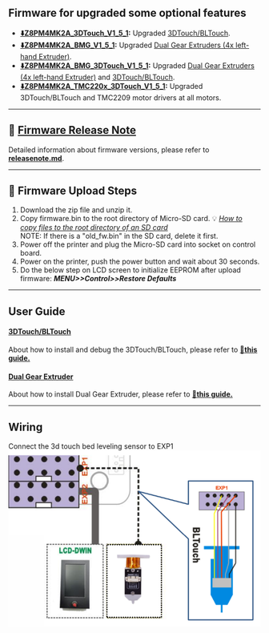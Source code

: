 ## Firmware for upgraded some optional features
- **[:arrow_down:Z8PM4MK2A_3DTouch_V1_5_1](./Z8PM4MK2A_3DTouch_V1_5_1.zip):** Upgraded [3DTouch/BLTouch](#BLTOUCH).
- **[:arrow_down:Z8PM4MK2A_BMG_V1_5_1](./Z8PM4MK2A_BMG_V1_5_1.zip):** Upgraded [Dual Gear Extruders (4x left-hand Extruder)](#BMG).
- **[:arrow_down:Z8PM4MK2A_BMG_3DTouch_V1_5_1](./Z8PM4MK2A_BMG_V1_5_1.zip):** Upgraded [Dual Gear Extruders (4x left-hand Extruder)](#BMG) and [3DTouch/BLTouch](#BLTOUCH).
- **[:arrow_down:Z8PM4MK2A_TMC220x_3DTouch_V1_5_1](./Z8PM4MK2A_TMC220x_3DTouch_V1_5_1.zip):** Upgraded 3DTouch/BLTouch and TMC2209 motor drivers at all motors.

----
## :blue_book: [Firmware Release Note](../releasenote.md)   
Detailed information about firmware versions, please refer to [**releasenote.md**](../releasenote.md).

----
## :green_book: Firmware Upload Steps
1. Download the zip file and unzip it.
2. Copy firmware.bin to the root directory of Micro-SD card. :bulb: [*How to copy files to the root directory of an SD card*](https://techques.net/how-to-copy-a-file-to-the-root-of-an-sd-card/)      
NOTE: If there is a "old_fw.bin" in the SD card, delete it first.      
3. Power off the printer and plug the Micro-SD card into socket on control board.
4. Power on the printer, push the power button and wait about 30 seconds.
5. Do the below step on LCD screen to initialize EEPROM after upload firmware:  ***MENU>>Control>>Restore Defaults***

----
## User Guide
#### <a href = "BLTOUCH">3DTouch/BLTouch </a>
About how to install and debug the 3DTouch/BLTouch, please refer to [:book:**this guide.**](https://github.com/ZONESTAR3D/Upgrade-kit-guide/tree/main/Bed_Leveling_Sensor/3DTouch)

#### <a href = "BMG">Dual Gear Extruder</a>
About how to install Dual Gear Extruder, please refer to [:book:**this guide.**](https://github.com/ZONESTAR3D/Upgrade-kit-guide/blob/main/Dual_Gear_Extruder/Z8P.md)

---
## Wiring
Connect the 3d touch bed leveling sensor to EXP1  
![](Wiring_3DTouch.png)